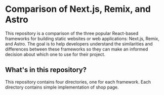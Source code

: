 # Comparison of Next.js, Remix, and Astro
This repository is a comparison of the three popular React-based frameworks for building static websites or web applications: Next.js, Remix, and Astro. The goal is to help developers understand the similarities and differences between these frameworks so they can make an informed decision about which one to use for their project.

## What's in this repository?

This repository contains four directories, one for each framework. Each directory contains simple implementation of shop page. 